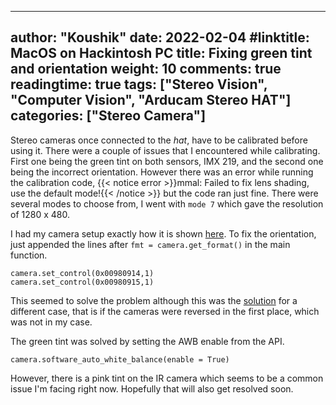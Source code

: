  ---
author: "Koushik"
date: 2022-02-04
#linktitle: MacOS on Hackintosh PC
title: Fixing green tint and orientation
weight: 10
comments: true
readingtime: true
tags: ["Stereo Vision", "Computer Vision", "Arducam Stereo HAT"]
categories: ["Stereo Camera"]
---

Stereo cameras once connected to the _hat_, have to be calibrated before using it. There were a couple of issues that I encountered while calibrating. First one being the green tint on both sensors, IMX 219, and the second one being the incorrect orientation. However there was an error while running the calibration code, {{< notice error >}}mmal: Failed to fix lens shading, use the default mode!{{< /notice >}} but the code ran just fine. There were several modes to choose from, I went with `mode 7` which gave the resolution of 1280 x 480.

I had my camera setup exactly how it is shown [here](https://forum.arducam.com/t/several-problems-with-depth-mapping-need-to-fix-asap/1371/8).
To fix the orientation, just appended the lines after `fmt = camera.get_format()` in the main function.
```
camera.set_control(0x00980914,1)
camera.set_control(0x00980915,1)
```
This seemed to solve the problem although this was the [solution](https://forum.arducam.com/t/python3-6-dm-video-py-is-upside-down/1356) for a different case, that is if the cameras were reversed in the first place, which was not in my case.

The green tint was solved by setting the AWB enable from the API.
```
camera.software_auto_white_balance(enable = True)
```
However, there is a pink tint on the IR camera which seems to be a common issue I'm facing right now. Hopefully that will also get resolved soon.